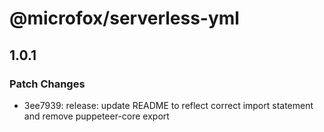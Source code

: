 # @microfox/serverless-yml

## 1.0.1

### Patch Changes

- 3ee7939: release: update README to reflect correct import statement and remove puppeteer-core export

